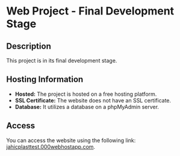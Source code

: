 # Web Project - Final Development Stage

## Description

This project is in its final development stage.

## Hosting Information

- **Hosted:** The project is hosted on a free hosting platform.
- **SSL Certificate:** The website does not have an SSL certificate.
- **Database:** It utilizes a database on a phpMyAdmin server.

## Access

You can access the website using the following link: [jahicplasttest.000webhostapp.com](https://jahicplasttest.000webhostapp.com).

